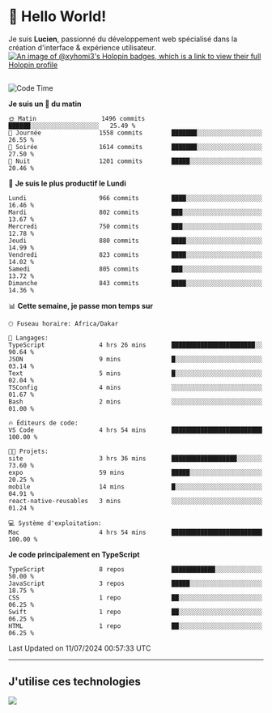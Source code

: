 # 👋 Hello World!

Je suis **Lucien**, passionné du développement web spécialisé dans la création d'interface & expérience utilisateur.
[![An image of @xyhomi3's Holopin badges, which is a link to view their full Holopin profile](https://holopin.me/xyhomi3)](https://holopin.io/@xyhomi3)

##

<!--START_SECTION:waka-->
![Code Time](http://img.shields.io/badge/Code%20Time-1%2C503%20hrs%2059%20mins-blue)

**Je suis un 🐤 du matin** 

```text
🌞 Matin                  1496 commits        ██████░░░░░░░░░░░░░░░░░░░   25.49 % 
🌆 Journée                1558 commits        ███████░░░░░░░░░░░░░░░░░░   26.55 % 
🌃 Soirée                 1614 commits        ███████░░░░░░░░░░░░░░░░░░   27.50 % 
🌙 Nuit                   1201 commits        █████░░░░░░░░░░░░░░░░░░░░   20.46 % 
```
📅 **Je suis le plus productif le Lundi** 

```text
Lundi                    966 commits         ████░░░░░░░░░░░░░░░░░░░░░   16.46 % 
Mardi                    802 commits         ███░░░░░░░░░░░░░░░░░░░░░░   13.67 % 
Mercredi                 750 commits         ███░░░░░░░░░░░░░░░░░░░░░░   12.78 % 
Jeudi                    880 commits         ████░░░░░░░░░░░░░░░░░░░░░   14.99 % 
Vendredi                 823 commits         ████░░░░░░░░░░░░░░░░░░░░░   14.02 % 
Samedi                   805 commits         ███░░░░░░░░░░░░░░░░░░░░░░   13.72 % 
Dimanche                 843 commits         ████░░░░░░░░░░░░░░░░░░░░░   14.36 % 
```


📊 **Cette semaine, je passe mon temps sur** 

```text
🕑︎ Fuseau horaire: Africa/Dakar

💬 Langages: 
TypeScript               4 hrs 26 mins       ███████████████████████░░   90.64 % 
JSON                     9 mins              █░░░░░░░░░░░░░░░░░░░░░░░░   03.14 % 
Text                     5 mins              █░░░░░░░░░░░░░░░░░░░░░░░░   02.04 % 
TSConfig                 4 mins              ░░░░░░░░░░░░░░░░░░░░░░░░░   01.67 % 
Bash                     2 mins              ░░░░░░░░░░░░░░░░░░░░░░░░░   01.00 % 

🔥 Éditeurs de code: 
VS Code                  4 hrs 54 mins       █████████████████████████   100.00 % 

🐱‍💻 Projets: 
site                     3 hrs 36 mins       ██████████████████░░░░░░░   73.60 % 
expo                     59 mins             █████░░░░░░░░░░░░░░░░░░░░   20.25 % 
mobile                   14 mins             █░░░░░░░░░░░░░░░░░░░░░░░░   04.91 % 
react-native-reusables   3 mins              ░░░░░░░░░░░░░░░░░░░░░░░░░   01.24 % 

💻 Système d'exploitation: 
Mac                      4 hrs 54 mins       █████████████████████████   100.00 % 
```

**Je code principalement en TypeScript** 

```text
TypeScript               8 repos             ████████████░░░░░░░░░░░░░   50.00 % 
JavaScript               3 repos             █████░░░░░░░░░░░░░░░░░░░░   18.75 % 
CSS                      1 repo              ██░░░░░░░░░░░░░░░░░░░░░░░   06.25 % 
Swift                    1 repo              ██░░░░░░░░░░░░░░░░░░░░░░░   06.25 % 
HTML                     1 repo              ██░░░░░░░░░░░░░░░░░░░░░░░   06.25 % 
```




 Last Updated on 11/07/2024 00:57:33 UTC
<!--END_SECTION:waka-->
---

## J'utilise ces technologies

<p align="left">
  <a href="https://skillicons.dev">
    <img src="https://skillicons.dev/icons?i=ts,js,md,scss,tailwind,react,docker,express,astro,vite,nextjs,vercel,figma,ableton" />
  </a>
</p>

